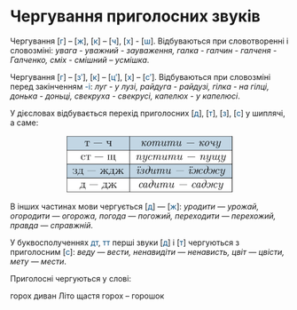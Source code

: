# Чергування приголосних звуків

Чергування [<font color="#0F5181">г</font>] – [<font color="#0F5181">ж</font>], [<font color="#0F5181">к</font>] – [<font color="#0F5181">ч</font>], [<font color="#0F5181">х</font>] - [<font color="#0F5181">ш</font>]. Вiдбуваються при словотвореннi i словозмiнi: *увага - уважний - зауваження, галка - галчин - галченя - Галченко, смiх - смiшний – усмiшка*.

Чергування [<font color="#0F5181">г</font>] – [<font color="#0F5181">з′</font>], [<font color="#0F5181">к</font>] – [<font color="#0F5181">ц′</font>], [<font color="#0F5181">х</font>] – [<font color="#0F5181">с′</font>]. Вiдбуваються при словозмiнi перед закiнченням <font color="#0F5181">-i</font>: *луг - у лузi, райдуга - райдузi, гiлка - на гiлцi, донька - доньцi, свекруха - свекрусi, капелюх - у капелюсi*.

У дiєсловах вiдбувається перехiд приголосних [<font color="#0F5181">д</font>], [<font color="#0F5181">т</font>], [<font color="#0F5181">з</font>], [<font color="#0F5181">с</font>] у шиплячi, а саме:

<p align="center"><img width="300"class="image" src="../pics/1/pic5.png"/></p>

В iнших частинах мови чергується [<font color="#0F5181">д</font>] — [<font color="#0F5181">ж</font>]: *уродити — урожай, огородити — огорожа, погода — погожий, переходити — перехожий, правда — справжнiй*.

У буквосполученнях <font color="#0F5181">дт</font>, <font color="#0F5181">тт</font> першi звуки [<font color="#0F5181">д</font>] i [<font color="#0F5181">т</font>] чергуються з приголосним [<font color="#0F5181">с</font>]: *веду — вести, ненавидiти — ненависть, цвiт — цвiсти, мету — мести*.

<quiz correctLabel="correct" incorrectLabel="incorrect" checkLabel="check">
    <question text="">
        <p>Приголосні чергуються у слові:</p>
        <answer correct>горох</answer>
        <answer>диван</answer>
        <answer>Літо</answer>
        <answer>щастя</answer>
        <explanation>
        горох – горошок
        </explanation>
    </question>
    
</quiz>
